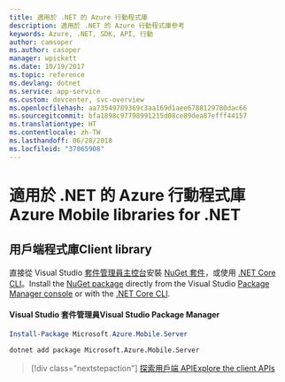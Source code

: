 ```yaml
---
title: 適用於 .NET 的 Azure 行動程式庫
description: 適用於 .NET 的 Azure 行動程式庫參考
keywords: Azure, .NET, SDK, API, 行動
author: camsoper
ms.author: casoper
manager: wpickett
ms.date: 10/19/2017
ms.topic: reference
ms.devlang: dotnet
ms.service: app-service
ms.custom: devcenter, svc-overview
ms.openlocfilehash: aa73549789369c3aa169d1aee6788129780dac66
ms.sourcegitcommit: bfa1898c97798991215d08ce89dea87efff44157
ms.translationtype: HT
ms.contentlocale: zh-TW
ms.lasthandoff: 06/28/2018
ms.locfileid: "37065908"
---
```

# <a name="azure-mobile-libraries-for-net"></a><span data-ttu-id="2f348-104">適用於 .NET 的 Azure 行動程式庫</span><span class="sxs-lookup"><span data-stu-id="2f348-104">Azure Mobile libraries for .NET</span></span>

## <a name="client-library"></a><span data-ttu-id="2f348-105">用戶端程式庫</span><span class="sxs-lookup"><span data-stu-id="2f348-105">Client library</span></span>

<span data-ttu-id="2f348-106">直接從 Visual Studio [套件管理員主控台][PackageManager]安裝 [NuGet 套件](https://www.nuget.org/packages/Microsoft.Azure.Mobile.Server)，或使用 [.NET Core CLI][DotNetCLI]。</span><span class="sxs-lookup"><span data-stu-id="2f348-106">Install the [NuGet package](https://www.nuget.org/packages/Microsoft.Azure.Mobile.Server) directly from the Visual Studio [Package Manager console][PackageManager] or with the [.NET Core CLI][DotNetCLI].</span></span>

#### <a name="visual-studio-package-manager"></a><span data-ttu-id="2f348-107">Visual Studio 套件管理員</span><span class="sxs-lookup"><span data-stu-id="2f348-107">Visual Studio Package Manager</span></span>

```powershell
Install-Package Microsoft.Azure.Mobile.Server
```

```bash
dotnet add package Microsoft.Azure.Mobile.Server
```

> [!div class="nextstepaction"]
> [<span data-ttu-id="2f348-108">探索用戶端 API</span><span class="sxs-lookup"><span data-stu-id="2f348-108">Explore the client APIs</span></span>](/dotnet/api/overview/azure/mobileapps/client)




[PackageManager]: https://docs.microsoft.com/nuget/tools/package-manager-console
[DotNetCLI]: https://docs.microsoft.com/dotnet/core/tools/dotnet-add-package
